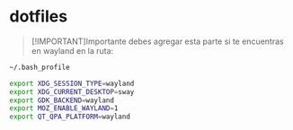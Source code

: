 # dotfiles

> [!IMPORTANT]Importante
> debes agregar esta parte si 
> te encuentras en wayland en la 
> ruta:

```bash
~/.bash_profile

export XDG_SESSION_TYPE=wayland
export XDG_CURRENT_DESKTOP=sway
export GDK_BACKEND=wayland
export MOZ_ENABLE_WAYLAND=1
export QT_QPA_PLATFORM=wayland

```


